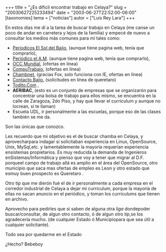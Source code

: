 +++
title = "¿Es dificil encontrar trabajo en Celaya?"
slug = "20030627225233494"
date = "2003-06-27T22:52:00-06:00"
[taxonomies]
tema = ["noticias"]
autor = ["Luis Rey Lara"]
+++

En estos días me dí a la tarea de buscar trabajo en Celaya (me canse un
poco de andar en carretera y lejos de la familia) y empecé de nuevo a
consultar los medios más comunes para mí tales como:

<!-- more -->
- [Periodicos El Sol del Bajio](http://www.elsoldelbajio.com.mx),
    (aunque tiene pagina web, tenía que comprarlo),
- [Periódico el A.M](http://www.am.com.mx). (aunque tiene pagina web,
    tenía que comprarlo),
- [OCC Mundial](http://www.occ.com.mx), (ofertas en línea)
- [CompuTrabajo](http://www.computrabajo.com.mx/), (ofertas en línea)
- [Chambnet](http://www.chambanet.gob.mx/), (gracias Fox, solo
    funciona con IE, ofertas en línea)
- [Contacto Bajio](http://contactobajio.com), (solicitudes en línea de
    queretaro)
- [Todito.Com](http://www.todito.com/paginas/bolsadetrabajo/index.html)
    ,
- **AERIBAC**, (esto es un conjunto de empresas que se organizarón
    para concentrar una bolsa de trabajo para ellos mismo, se encuentra
    en la calle de Zaragoza, 2do Piso, y hay que llevar el curriculum y
    aunque no locrean, si te llaman)
- Escuela UDL, ir personalmente a las escuelas, porque eso de las
    clases también se me da.

Son las únicas que conozco.

Les recuerdo que mi objetivo es el de buscar chamba en Celaya, y
aprovecharpara indagar si solicitaban experiencia en Linux, OpenSource,
Unix, MySql,etc. y lamentablemente la mayoría requerían experiencia
ensistemas propietarios. Es muy reducida la demanda de Ingenieros
enSistemas/Informática y pienso que voy a tener que migrar al D.F.
porqueel campo de trabajo allá es amplio en el área del OpenSource, otro
municipio que saca mas ofertas de empleo es Leon y otro estado que esmuy
buen prospecto es Queretaro .

Otro tip que me dierón fué el de ir personalmente a cada empresa en el
corredor industrial de Celaya a dejar mi curriculum, porque la mayoría
de ellas no sacan anuncio en el periódico, y toman los curriculums que
tienen en archivo.

Aprovecho para pedirles que si saben de alguna otra *liga* dondepoder
buscar/consultar, de algun otro contacto, ó de algun otro *tip*,se los
agradecería mucho. (de cualquier Estado ó Municipiopara que sea útil a
cualquier solicitante).

Todo sea por quedarme en el Estado

¿Hecho?
Bebeboy
